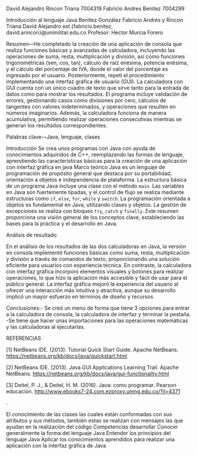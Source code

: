 David Alejandro Rincon Triana 7004319
Fabricio Andres Benitez 7004299


Introducción al lenguaje Java
Benítez González Fabricio Andrés y Rincon Triana David Alejandro 
est.{fabricio.benítez, david.arincon}@unimilitar.edu.co
Profesor: Hector Murcia Forero

Resumen—He completado la creación de una aplicación de consola que realiza funciones básicas y avanzadas de calculadora, incluyendo las operaciones de suma, resta, multiplicación y división, así como funciones trigonométricas (sen, cos, tan), cálculo de raíz enésima, potencia enésima, y el cálculo del porcentaje de IVA, donde el valor del porcentaje es ingresado por el usuario.
Posteriormente, repetí el procedimiento implementando una interfaz gráfica de usuario (GUI). La calculadora con GUI cuenta con un único cuadro de texto que sirve tanto para la entrada de datos como para mostrar los resultados. El programa incluye validación de errores, gestionando casos como divisiones por cero, cálculos de tangentes con valores indeterminados, y operaciones que resulten en números imaginarios. Además, la calculadora funciona de manera acumulativa, permitiendo realizar operaciones consecutivas mientras se generan los resultados correspondientes.


Palabras clave—Java, lenguaje, clases

Introducción
Se crea unos programas con Java con ayuda de conocimientos adquiridos de C++, reemplazando las formas de lenguaje, aprendiendo las características básicas para la creación de una aplicación con interfaz gráfica en java
Marco teórico
Java es un lenguaje de programación de propósito general que destaca por su portabilidad, orientación a objetos e independencia de plataforma. La estructura básica de un programa Java incluye una clase con el método `main`. Las variables en Java son fuertemente tipadas, y el control de flujo se realiza mediante estructuras como `if`, `else`, `for`, `while` y `switch`. La programación orientada a objetos es fundamental en Java, utilizando clases y objetos. La gestión de excepciones se realiza con bloques `try`, `catch` y `finally`. Este resumen proporciona una visión general de los conceptos clave, estableciendo las bases para la práctica y el desarrollo en Java.

Análisis de resultado

En el análisis de los resultados de las dos calculadoras en Java, la versión en consola implementó funciones básicas como suma, resta, multiplicación y división a través de comandos de texto, proporcionando una solución eficiente para usuarios con experiencia técnica. En contraste, la calculadora con interfaz gráfica incorporó elementos visuales y botones para realizar operaciones, lo que hizo la aplicación más accesible y fácil de usar para el público general. La interfaz gráfica mejoró la experiencia del usuario al ofrecer una interacción más intuitiva y atractiva, aunque su desarrollo implicó un mayor esfuerzo en términos de diseño y recursos

  Conclusiones:- Se creó un menú de forma que tiene 3 opciones para entrar a la calculadora de consola, la calculadora de interfaz y terminar la pestaña.
-Se tiene que hacer unas importaciones para las operaciones matemáticas y las calculadoras al ejecutarlas.

REFERENCIAS

[1] NetBeans IDE. (2013). Tutorial Quick Start Guide. Apache NetBeans. 
https://netbeans.org/kb/docs/java/quickstart.html 

[2] NetBeans IDE. (2013). Java GUI Applications Learning Trail. Apache NetBeans.  https://netbeans.org/kb/docs/java/gui-functionality.html 

[3] Deitel, P. J., & Deitel, H. M. (2016). Java: como programar. Pearson educación.  http://www.ebooks7-24.com.ezproxy.umng.edu.co/?il=4371 
 
.


El conocimiento de las clases las cuales están conformadas con sus atributos y sus métodos, también estas se realizan con mensajes las que ayudan en la realización del código
Competencias desarrollar
Conocer generalmente la forma del lenguaje Java
Entender los principios del lenguaje Java
Aplicar los conocimientos aprendidos para realizar una aplicación con la interfaz gráfica de Java
